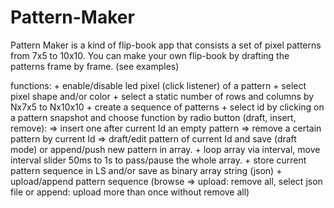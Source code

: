 # Pattern-Maker 

Pattern Maker is a kind of flip-book app that consists a set of pixel patterns from 7x5 to 10x10.
You can make your own flip-book by drafting the patterns frame by frame. (see examples)

functions:
	+ enable/disable led pixel (click listener) of a pattern
	+ select pixel shape and/or color
	+ select a static number of rows and columns by Nx7x5 to Nx10x10
	+ create a sequence of patterns 
	+ select id by clicking on a pattern snapshot and choose function by radio button (draft, insert, remove):
		=> insert one after current Id an empty pattern 
		=> remove a certain pattern by current Id 
		=> draft/edit pattern of current Id and save (draft mode) or append/push new pattern in array.
	+ loop array via interval, move interval slider 50ms to 1s to pass/pause the whole array. 
	+ store current pattern sequence in LS and/or save as binary array string (json)
	+ upload/append pattern sequence (browse => upload: remove all, select json file or append: upload more than once without remove all)
	
